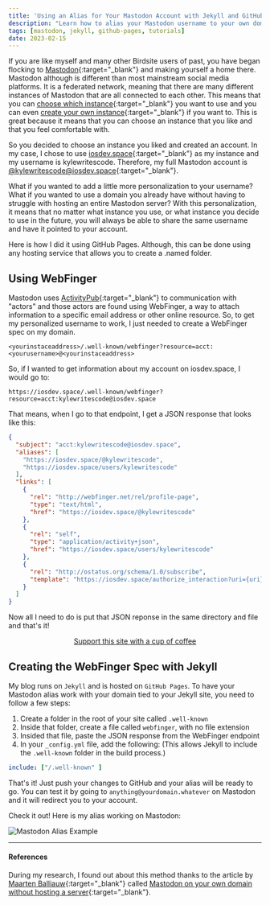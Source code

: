 ```yaml
---
title: 'Using an Alias for Your Mastodon Account with Jekyll and GitHub Pages'
description: "Learn how to alias your Mastodon username to your own domain when using Jekyll and GitHub pages."
tags: [mastodon, jekyll, github-pages, tutorials]
date: 2023-02-15
---
```


If you are like myself and many other Birdsite users of past, you have began flocking to [Mastodon](https://joinmastodon.org){:target="_blank"} and making yourself a home there. Mastodon although is different than most mainstream social media platforms. It is a federated network, meaning that there are many different instances of Mastodon that are all connected to each other. This means that you can [choose which instance](https://joinmastodon.org/servers){:target="_blank"} you want to use and you can even [create your own instance](https://docs.joinmastodon.org/user/run-your-own/){:target="_blank"} if you want to. This is great because it means that you can choose an instance that you like and that you feel comfortable with.

So you decided to choose an instance you liked and created an account. In my case, I chose to use [iosdev.space](https://iosdev.space){:target="_blank"} as my instance and my username is kylewritescode. Therefore, my full Mastodon account is [@kylewritescode@iosdev.space](https://iosdev.space/@kylewritescode){:target="_blank"}.

What if you wanted to add a little more personalization to your username? What if you wanted to use a domain you already have without having to struggle with hosting an entire Mastodon server? With this personalization, it means that no matter what instance you use, or what instance you decide to use in the future, you will always be able to share the same username and have it pointed to your account.

Here is how I did it using GitHub Pages. Although, this can be done using any hosting service that allows you to create a .named folder.

## Using WebFinger

Mastodon uses [ActivityPub](https://blog.joinmastodon.org/2018/06/how-to-implement-a-basic-activitypub-server/){:target="_blank"} to communication with "actors" and those actors are found using WebFinger, a way to attach information to a specific email address or other online resource. So, to get my personalized username to work, I just needed to create a WebFinger spec on my domain.

```<yourinstaceaddress>/.well-known/webfinger?resource=acct:<yourusername>@<yourinstaceaddress>```

So, if I wanted to get information about my account on iosdev.space, I would go to:

```https://iosdev.space/.well-known/webfinger?resource=acct:kylewritescode@iosdev.space```

That means, when I go to that endpoint, I get a JSON response that looks like this:

```json
{
  "subject": "acct:kylewritescode@iosdev.space",
  "aliases": [
    "https://iosdev.space/@kylewritescode",
    "https://iosdev.space/users/kylewritescode"
  ],
  "links": [
    {
      "rel": "http://webfinger.net/rel/profile-page",
      "type": "text/html",
      "href": "https://iosdev.space/@kylewritescode"
    },
    {
      "rel": "self",
      "type": "application/activity+json",
      "href": "https://iosdev.space/users/kylewritescode"
    },
    {
      "rel": "http://ostatus.org/schema/1.0/subscribe",
      "template": "https://iosdev.space/authorize_interaction?uri={uri}"
    }
  ]
}
```

Now all I need to do is put that JSON reponse in the same directory and file and that's it!

<div align="center"><a class="button" href="https://donate.stripe.com/3cs7voeE46LX07e7ss" target="_blank">Support this site with a cup of coffee</a></div>

## Creating the WebFinger Spec with Jekyll

My blog runs on `Jekyll` and is hosted on `GitHub Pages`. To have your Mastodon alias work with your domain tied to your Jekyll site, you need to follow a few steps:

1. Create a folder in the root of your site called `.well-known`
2. Inside that folder, create a file called `webfinger`, with no file extension
3. Insided that file, paste the JSON response from the WebFinger endpoint
4. In your `_config.yml` file, add the following: (This allows Jekyll to include the `.well-known` folder in the build process.)

```yaml
include: ["/.well-known" ]
```

That's it! Just push your changes to GitHub and your alias will be ready to go. You can test it by going to `anything@yourdomain.whatever` on Mastodon and it will redirect you to your account.

Check it out! Here is my alias working on Mastodon:

![Mastodon Alias Example](/assets/images/mastodon-alias-example.png)

---

#### References

During my research, I found out about this method thanks to the article by [Maarten Balliauw](https://blog.maartenballiauw.be){:target="_blank"} called [Mastodon on your own domain without hosting a server](https://blog.maartenballiauw.be/post/2022/11/05/mastodon-own-donain-without-hosting-server.html){:target="_blank"}.